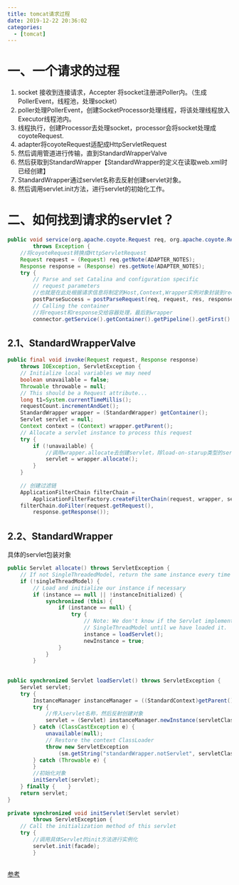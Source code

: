 ```yaml
---
title: tomcat请求过程
date: 2019-12-22 20:36:02
categories:
  - [tomcat]
---
```

# 一、一个请求的过程
1. socket 接收到连接请求，Accepter 将socket注册进Poller内。（生成PollerEvent，线程池，处理socket）
2. poller处理PollerEvent，创建SocketProcessor处理线程，将该处理线程放入Executor线程池内。
3. 线程执行，创建Processor去处理socket，processor会将socket处理成coyoteRequest.
4. adapter将coyoteRequest适配成HttpServletRequest
5. 然后调用管道进行传输，直到StandardWrapperValve
6. 然后获取到StandardWrapper【StandardWrapper的定义在读取web.xml时已经创建】
7. StandardWrapper通过servlet名称去反射创建servlet对象。
8. 然后调用servlet.init方法，进行servlet的初始化工作。

<!--more-->

# 二、如何找到请求的servlet？
```java
public void service(org.apache.coyote.Request req, org.apache.coyote.Response res)
        throws Exception {
    //将coyoteRequest转换成HttpServletRequest
    Request request = (Request) req.getNote(ADAPTER_NOTES);
    Response response = (Response) res.getNote(ADAPTER_NOTES);
    try {
        // Parse and set Catalina and configuration specific
        // request parameters
        //也就是在此处根据请求信息将制定的Host,Context,Wrapper实例对象封装到request实例中
        postParseSuccess = postParseRequest(req, request, res, response);
        // Calling the container
        //将request和response交给容器处理，最后到wrapper
        connector.getService().getContainer().getPipeline().getFirst().invoke(request, response);
```

## 2.1、StandardWrapperValve
```java
public final void invoke(Request request, Response response)
    throws IOException, ServletException {
    // Initialize local variables we may need
    boolean unavailable = false;
    Throwable throwable = null;
    // This should be a Request attribute...
    long t1=System.currentTimeMillis();
    requestCount.incrementAndGet();
    StandardWrapper wrapper = (StandardWrapper) getContainer();
    Servlet servlet = null;
    Context context = (Context) wrapper.getParent();
    // Allocate a servlet instance to process this request
    try {
        if (!unavailable) {
            //调用wrapper.allocate去创建servlet，除load-on-starup类型的servlet，都是第一次请求来时去创建
            servlet = wrapper.allocate();
        }
    }
    
    // 创建过滤链
    ApplicationFilterChain filterChain =
        ApplicationFilterFactory.createFilterChain(request, wrapper, servlet);
    filterChain.doFilter(request.getRequest(),
        response.getResponse());

```
## 2.2、StandardWrapper
具体的servlet包装对象
```java
public Servlet allocate() throws ServletException {
    // If not SingleThreadedModel, return the same instance every time
    if (!singleThreadModel) {
        // Load and initialize our instance if necessary
        if (instance == null || !instanceInitialized) {
            synchronized (this) {
                if (instance == null) {
                    try {
                        // Note: We don't know if the Servlet implements
                        // SingleThreadModel until we have loaded it.
                        instance = loadServlet();
                        newInstance = true;
                }
            }
        }
        
        
public synchronized Servlet loadServlet() throws ServletException {
    Servlet servlet;
    try {
        InstanceManager instanceManager = ((StandardContext)getParent()).getInstanceManager();
        try {
            //传入servlet名称，然后反射创建对象
            servlet = (Servlet) instanceManager.newInstance(servletClass);
        } catch (ClassCastException e) {
            unavailable(null);
            // Restore the context ClassLoader
            throw new ServletException
                (sm.getString("standardWrapper.notServlet", servletClass), e);
        } catch (Throwable e) {
        }
        //初始化对象
        initServlet(servlet);
    } finally {    }
    return servlet;
}        
        
private synchronized void initServlet(Servlet servlet)
        throws ServletException {
    // Call the initialization method of this servlet
    try {
        //调用具体Servlet的init方法进行实例化
        servlet.init(facade);
        }        
        
```


[参考](https://blog.csdn.net/qq_38975553/article/details/103434423)



